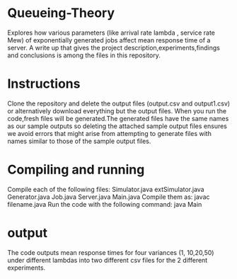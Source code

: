 # Queueing-Theory
Explores how various parameters (like arrival rate lambda , service rate Mew) of exponentially generated jobs affect mean response time of a server.
A write up that gives the project description,experiments,findings and conclusions is among the files in this repository.
# Instructions
Clone the repository and delete the output files (output.csv and output1.csv) or alternatively download everything but the output files. When you run the code,fresh files will be generated.The generated files have the same names as our sample outputs so deleting the attached sample output files ensures we avoid errors that might arise from attempting to generate files with names similar to those of the sample output files.
# Compiling and running
Compile each of the following files:
Simulator.java
extSimulator.java
Generator.java
Job.java
Server.java
Main.java
Compile them as: javac filename.java
Run the code with the following command:
java Main
# output
The code outputs mean response times for four variances (1, 10,20,50) under different lambdas into two different csv files for the 2 different experiments.
